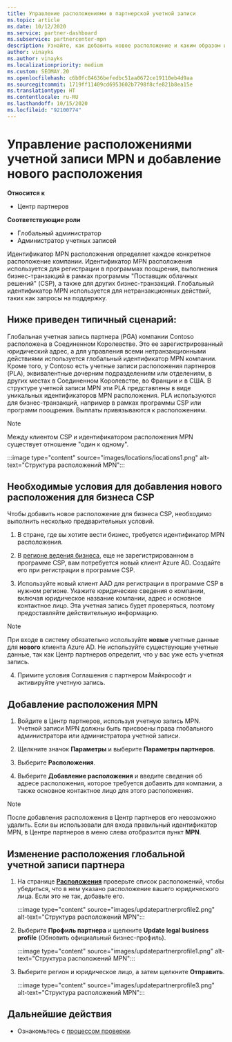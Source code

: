 ```yaml
---
title: Управление расположениями в партнерской учетной записи
ms.topic: article
ms.date: 10/12/2020
ms.service: partner-dashboard
ms.subservice: partnercenter-mpn
description: Узнайте, как добавить новое расположение и каким образом идентификатор расположения MPN используется в программах поощрений, бизнес-операциях CSP, подписках и других транзакциях.
author: vinayks
ms.author: vinayks
ms.localizationpriority: medium
ms.custom: SEOMAY.20
ms.openlocfilehash: c6b0fc84636befedbc51aa0672ce19110eb4d9aa
ms.sourcegitcommit: 1719ff11409cd6953602b7798f8cfe821b8ea15e
ms.translationtype: HT
ms.contentlocale: ru-RU
ms.lasthandoff: 10/15/2020
ms.locfileid: "92100774"
---
```

# <a name="manage-your-mpn-account-locations-and-add-a-new-location"></a>Управление расположениями учетной записи MPN и добавление нового расположения

**Относится к**

- Центр партнеров

**Соответствующие роли**

- Глобальный администратор
- Администратор учетных записей

Идентификатор MPN расположения определяет каждое конкретное расположение компании. Идентификатор MPN расположения используется для регистрации в программах поощрения, выполнения бизнес-транзакций в рамках программы "Поставщик облачных решений" (CSP), а также для других бизнес-транзакций. Глобальный идентификатор MPN используется для нетранзакционных действий, таких как запросы на поддержку.

## <a name="the-following-is-a-typical-scenario"></a>Ниже приведен типичный сценарий:

Глобальная учетная запись партнера (PGA) компании Contoso расположена в Соединенном Королевстве. Это ее зарегистрированный юридический адрес, а для управления всеми нетранзакционными действиями используется глобальный идентификатор MPN компании. Кроме того, у Contoso есть учетные записи расположения партнеров (PLA), эквивалентные дочерним подразделениям или отделениям, в других местах в Соединенном Королевстве, во Франции и в США. В структуре учетной записи MPN эти PLA представлены в виде уникальных идентификаторов MPN расположения. PLA используются для бизнес-транзакций, например в рамках программы CSP или программ поощрения. Выплаты привязываются к расположениям. 

>[!NOTE]
>Между клиентом CSP и идентификатором расположения MPN существует отношение "один к одному".

:::image type="content" source="images/locations/locations1.png" alt-text="Структура расположений MPN":::

## <a name="prerequisites-in-order-to-add-a-new-location-for-a-csp-business"></a>Необходимые условия для добавления нового расположения для бизнеса CSP

Чтобы добавить новое расположение для бизнеса CSP, необходимо выполнить несколько предварительных условий.

1. В стране, где вы хотите вести бизнес, требуется идентификатор MPN расположения.

1. В [регионе ведения бизнеса](regional-authorization-overview.md), еще не зарегистрированном в программе CSP, вам потребуется новый клиент Azure AD. Создайте его при регистрации в программе CSP.
 
3. Используйте новый клиент AAD для регистрации в программе CSP в нужном регионе.
Укажите юридические сведения о компании, включая юридическое название компании, адрес и основное контактное лицо. Эта учетная запись будет проверяться, поэтому предоставляйте действительную информацию.

>[!NOTE] 
 >При входе в систему обязательно используйте **новые** учетные данные для **нового** клиента Azure AD. Не используйте существующие учетные данные, так как Центр партнеров определит, что у вас уже есть учетная запись.

4. Примите условия Соглашения с партнером Майкрософт и активируйте учетную запись.

## <a name="add-an-mpn-location"></a>Добавление расположения MPN

1. Войдите в Центр партнеров, используя учетную запись MPN. Учетной записи MPN должны быть присвоены права глобального администратора или администратора учетной записи. 

1. Щелкните значок **Параметры** и выберите **Параметры партнеров**.

2. Выберите **Расположения**.

3. Выберите **Добавление расположения** и введите сведения об адресе расположения, которое требуется добавить для компании, а также основное контактное лицо для этого расположения.

> [!NOTE]
> После добавления расположения в Центр партнеров его невозможно удалить. Если вы использовали для входа правильный идентификатор MPN, в Центре партнеров в меню слева отобразится пункт **MPN**.

## <a name="change-global-partner-account-location"></a>Изменение расположения глобальной учетной записи партнера

1. На странице **[Расположения](https://partner.microsoft.com/pcv/accountsettings/locationsprofile)** проверьте список расположений, чтобы убедиться, что в нем указано расположение вашего юридического лица. Если это не так, добавьте его.

   :::image type="content" source="images/updatepartnerprofile2.png" alt-text="Структура расположений MPN":::

2. Выберите **Профиль партнера** и щелкните **Update legal business profile** (Обновить официальный бизнес-профиль).

   :::image type="content" source="images/updatepartnerprofile1.png" alt-text="Структура расположений MPN":::

3. Выберите регион и юридическое лицо, а затем щелкните **Отправить**.

   :::image type="content" source="images/updatepartnerprofile3.png" alt-text="Структура расположений MPN":::

## <a name="next-steps"></a>Дальнейшие действия

- Ознакомьтесь с [процессом проверки](verification-responses.md).
